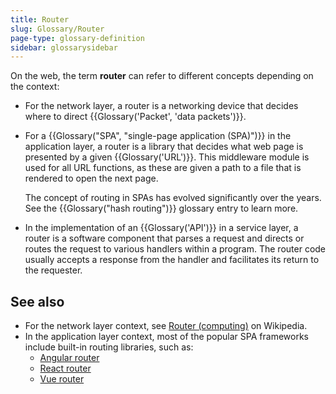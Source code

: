 ```yaml
---
title: Router
slug: Glossary/Router
page-type: glossary-definition
sidebar: glossarysidebar
---
```


On the web, the term **router** can refer to different concepts depending on the context:

- For the network layer, a router is a networking device that decides where to direct {{Glossary('Packet', 'data packets')}}.
- For a {{Glossary("SPA", "single-page application (SPA)")}} in the application layer, a router is a library that decides what web page is presented by a given {{Glossary('URL')}}. This middleware module is used for all URL functions, as these are given a path to a file that is rendered to open the next page.

  The concept of routing in SPAs has evolved significantly over the years. See the {{Glossary("hash routing")}} glossary entry to learn more.

- In the implementation of an {{Glossary('API')}} in a service layer, a router is a software component that parses a request and directs or routes the request to various handlers within a program. The router code usually accepts a response from the handler and facilitates its return to the requester.

## See also

- For the network layer context, see [Router (computing)](<https://en.wikipedia.org/wiki/Router_(computing)>) on Wikipedia.
- In the application layer context, most of the popular SPA frameworks include built-in routing libraries, such as:
  - [Angular router](https://angular.dev/guide/routing/common-router-tasks)
  - [React router](https://reactrouter.com/)
  - [Vue router](https://router.vuejs.org/)
